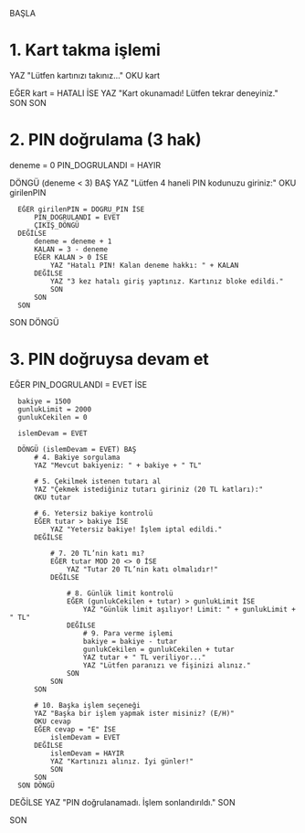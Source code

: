 BAŞLA

  # 1. Kart takma işlemi
  YAZ "Lütfen kartınızı takınız..."
  OKU kart

  EĞER kart = HATALI İSE
      YAZ "Kart okunamadı! Lütfen tekrar deneyiniz."
      SON
  SON

  # 2. PIN doğrulama (3 hak)
  deneme = 0
  PIN_DOGRULANDI = HAYIR

  DÖNGÜ (deneme < 3) BAŞ
      YAZ "Lütfen 4 haneli PIN kodunuzu giriniz:"
      OKU girilenPIN

      EĞER girilenPIN = DOGRU_PIN İSE
          PIN_DOGRULANDI = EVET
          ÇIKIŞ_DÖNGÜ
      DEĞİLSE
          deneme = deneme + 1
          KALAN = 3 - deneme
          EĞER KALAN > 0 İSE
              YAZ "Hatalı PIN! Kalan deneme hakkı: " + KALAN
          DEĞİLSE
              YAZ "3 kez hatalı giriş yaptınız. Kartınız bloke edildi."
              SON
          SON
      SON
  SON DÖNGÜ

  # 3. PIN doğruysa devam et
  EĞER PIN_DOGRULANDI = EVET İSE

      bakiye = 1500
      gunlukLimit = 2000
      gunlukCekilen = 0

      islemDevam = EVET

      DÖNGÜ (islemDevam = EVET) BAŞ
          # 4. Bakiye sorgulama
          YAZ "Mevcut bakiyeniz: " + bakiye + " TL"

          # 5. Çekilmek istenen tutarı al
          YAZ "Çekmek istediğiniz tutarı giriniz (20 TL katları):"
          OKU tutar

          # 6. Yetersiz bakiye kontrolü
          EĞER tutar > bakiye İSE
              YAZ "Yetersiz bakiye! İşlem iptal edildi."
          DEĞİLSE

              # 7. 20 TL’nin katı mı?
              EĞER tutar MOD 20 <> 0 İSE
                  YAZ "Tutar 20 TL’nin katı olmalıdır!"
              DEĞİLSE

                  # 8. Günlük limit kontrolü
                  EĞER (gunlukCekilen + tutar) > gunlukLimit İSE
                      YAZ "Günlük limit aşılıyor! Limit: " + gunlukLimit + " TL"
                  DEĞİLSE
                      # 9. Para verme işlemi
                      bakiye = bakiye - tutar
                      gunlukCekilen = gunlukCekilen + tutar
                      YAZ tutar + " TL veriliyor..."
                      YAZ "Lütfen paranızı ve fişinizi alınız."
                  SON
              SON
          SON

          # 10. Başka işlem seçeneği
          YAZ "Başka bir işlem yapmak ister misiniz? (E/H)"
          OKU cevap
          EĞER cevap = "E" İSE
              islemDevam = EVET
          DEĞİLSE
              islemDevam = HAYIR
              YAZ "Kartınızı alınız. İyi günler!"
              SON
          SON
      SON DÖNGÜ

  DEĞİLSE
      YAZ "PIN doğrulanamadı. İşlem sonlandırıldı."
  SON

SON
